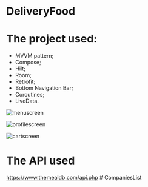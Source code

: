 # DeliveryFood

# The project used:
- MVVM pattern;
- Compose;
- Hilt;
- Room;
- Retrofit;
- Bottom Navigation Bar;
- Coroutines;
- LiveData.

![menuscreen](https://user-images.githubusercontent.com/95710591/203618586-6d06cb71-316d-4527-9289-df09a6f49111.png)

![profilescreen](https://user-images.githubusercontent.com/95710591/203618607-c9cf8336-e0f1-40b3-87b9-250b82fbc621.png)

![cartscreen](https://user-images.githubusercontent.com/95710591/203760062-db9b1f4c-d324-4af7-988f-2d733da889ea.png)

# The API used
https://www.themealdb.com/api.php
#   C o m p a n i e s L i s t  
 